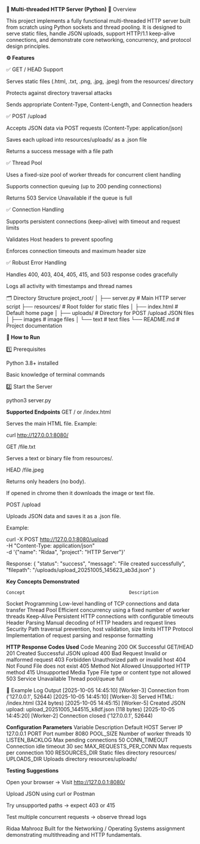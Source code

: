 **🧩 Multi-threaded HTTP Server (Python)**
📖 Overview

This project implements a fully functional multi-threaded HTTP server built from scratch using Python sockets and thread pooling.
It is designed to serve static files, handle JSON uploads, support HTTP/1.1 keep-alive connections, and demonstrate core networking, concurrency, and protocol design principles.

**⚙️ Features**

✅ GET / HEAD Support

Serves static files (.html, .txt, .png, .jpg, .jpeg) from the resources/ directory

Protects against directory traversal attacks

Sends appropriate Content-Type, Content-Length, and Connection headers

✅ POST /upload

Accepts JSON data via POST requests (Content-Type: application/json)

Saves each upload into resources/uploads/ as a .json file

Returns a success message with a file path

✅ Thread Pool

Uses a fixed-size pool of worker threads for concurrent client handling

Supports connection queuing (up to 200 pending connections)

Returns 503 Service Unavailable if the queue is full

✅ Connection Handling

Supports persistent connections (keep-alive) with timeout and request limits

Validates Host headers to prevent spoofing

Enforces connection timeouts and maximum header size

✅ Robust Error Handling

Handles 400, 403, 404, 405, 415, and 503 response codes gracefully

Logs all activity with timestamps and thread names

🗂️ Directory Structure
project_root/
│
├── server.py                 # Main HTTP server script
├── resources/                # Root folder for static files
│   ├── index.html            # Default home page
│   ├── uploads/              # Directory for POST /upload JSON files
│   ├── images                # image files
│   └── text                  # text files
└── README.md                 # Project documentation

**🚀 How to Run**

1️⃣ Prerequisites

Python 3.8+ installed

Basic knowledge of terminal commands

2️⃣ Start the Server

python3 server.py

**Supported Endpoints**
GET / or /index.html

Serves the main HTML file.
Example:

curl http://127.0.0.1:8080/

GET /file.txt

Serves a text or binary file from resources/.

HEAD /file.jpeg

Returns only headers (no body).

If opened in chrome then it downloads the image or text file.

POST /upload

Uploads JSON data and saves it as a .json file.

Example:

curl -X POST http://127.0.0.1:8080/upload \
     -H "Content-Type: application/json" \
     -d '{"name": "Ridaa", "project": "HTTP Server"}'

Response:
{
  "status": "success",
  "message": "File created successfully",
  "filepath": "/uploads/upload_20251005_145623_ab3d.json"
}

**Key Concepts Demonstrated**

    Concept	                                      Description
Socket Programming	          Low-level handling of TCP connections and data transfer
Thread Pool	                  Efficient concurrency using a fixed number of worker threads
Keep-Alive	                  Persistent HTTP connections with configurable timeouts
Header Parsing	              Manual decoding of HTTP headers and request lines
Security	                  Path traversal prevention, host validation, size limits
HTTP Protocol	              Implementation of request parsing and response formatting

**HTTP Response Codes Used**
   Code	                            Meaning
200 OK	                      Successful GET/HEAD
201 Created	                 Successful JSON upload
400 Bad Request	            Invalid or malformed request
403 Forbidden	                 Unauthorized path or invalid host
404 Not Found	                 File does not exist
405 Method Not Allowed	       Unsupported HTTP method
415 Unsupported Media Type	  File type or content type not allowed
503 Service Unavailable	       Thread pool/queue full

🧾 Example Log Output
[2025-10-05 14:45:10] [Worker-3] Connection from ('127.0.0.1', 52644)
[2025-10-05 14:45:10] [Worker-3] Served HTML: /index.html (324 bytes)
[2025-10-05 14:45:15] [Worker-5] Created JSON upload: upload_20251005_144515_k8df.json (118 bytes)
[2025-10-05 14:45:20] [Worker-2] Connection closed ('127.0.0.1', 52644)

**Configuration Parameters**
  Variable	                       Description	                   Default
HOST	                            Server IP	                       127.0.0.1
PORT	                            Port number	                         8080
POOL_SIZE	                       Number of worker threads	           10
LISTEN_BACKLOG	                  Max pending connections	           50
CONN_TIMEOUT	                  Connection idle timeout	         30 sec
MAX_REQUESTS_PER_CONN	        Max requests per connection	     100
RESOURCES_DIR	                  Static files directory	        resources/
UPLOADS_DIR	                  Uploads directory	            resources/uploads/


**Testing Suggestions**

Open your browser → Visit http://127.0.0.1:8080/

Upload JSON using curl or Postman

Try unsupported paths → expect 403 or 415

Test multiple concurrent requests → observe thread logs


Ridaa Mahrooz
Built for the Networking / Operating Systems assignment demonstrating multithreading and HTTP fundamentals.
